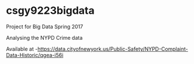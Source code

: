 # csgy9223bigdata
Project for Big Data Spring 2017

Analysing the NYPD Crime data 

Available at -https://data.cityofnewyork.us/Public-Safety/NYPD-Complaint-Data-Historic/qgea-i56i
